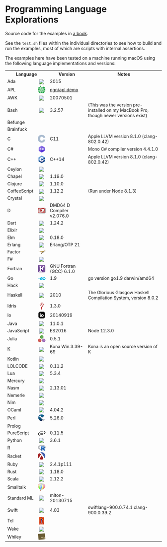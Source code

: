 # Programming Language Explorations

Source code for the examples in <a href="http://rtoal.github.io/ple">a book</a>.

See the `test.sh` files within the individual directories to see how to build
and run the examples, most of which are scripts with internal assertions.

The examples here have been tested on a machine running macOS using the
following language implementations and versions:

<table>
<tr><th colspan="2">Language<th>Version<th>Notes
<tr><td>Ada
    <td align="center"><img valign="middle" src="docs/resources/ada-logo-24.png">
    <td>2015
    <td>
<tr><td>APL
    <td align="center"><img valign="middle" src="docs/resources/apl-logo-24.png">
    <td><a href="http://ngn.github.io/apl/web/index.html">ngn/apl demo</a>
    <td>
<tr><td>AWK
    <td align="center"><img valign="middle" src="docs/resources/awk-logo-24.png">
    <td>20070501
    <td>
<tr><td>Bash
    <td align="center"><img valign="middle" src="docs/resources/bash-logo-24.png">
    <td>3.2.57
    <td>(This was the version pre-installed on my MacBook Pro, though newer versions exist)
<tr><td>Befunge
    <td align="center">
    <td>
    <td>
<tr><td>Brainfuck
    <td align="center">
    <td>
    <td>
<tr><td>C
    <td align="center"><img valign="middle" src="docs/resources/c-logo-24.png">
    <td>C11
    <td>Apple LLVM version 8.1.0 (clang-802.0.42)
<tr><td>C#
    <td align="center"><img valign="middle" src="docs/resources/csharp-logo-24.png">
    <td>
    <td>Mono C# compiler version 4.4.1.0
<tr><td>C++
    <td align="center"><img valign="middle" src="docs/resources/cpp-logo-24.png">
    <td>C++14
    <td>Apple LLVM version 8.1.0 (clang-802.0.42)
<tr><td>Ceylon
    <td align="center"><img valign="middle" src="docs/resources/ceylon-logo-24.png">
    <td>
    <td>
<tr><td>Chapel
    <td align="center"><img valign="middle" src="docs/resources/chapel-logo-24.png">
    <td>1.19.0
    <td>
<tr><td>Clojure
    <td align="center"><img valign="middle" src="docs/resources/clojure-logo-24.png">
    <td>1.10.0
    <td>
<tr><td>CoffeeScript
    <td align="center"><img valign="middle" src="docs/resources/coffeescript-logo-24.png">
    <td>1.12.2
    <td>(Run under Node 8.1.3)
<tr><td>Crystal
    <td align="center"><img valign="middle" src="docs/resources/crystal-logo-24.png">
    <td>
    <td>
<tr><td>D
    <td align="center"><img valign="middle" src="docs/resources/d-logo-24.png">
    <td>DMD64 D Compiler v2.076.0
    <td>
<tr><td>Dart
    <td align="center"><img valign="middle" src="docs/resources/dart-logo-24.png">
    <td>1.24.2
    <td>
<tr><td>Elixir
    <td align="center"><img valign="middle" src="docs/resources/elixir-logo-24.png">
    <td>
    <td>
<tr><td>Elm
    <td align="center"><img valign="middle" src="docs/resources/elm-logo-24.png">
    <td>0.18.0
    <td>
<tr><td>Erlang
    <td align="center"><img valign="middle" src="docs/resources/erlang-logo-24.png">
    <td>Erlang/OTP 21
    <td>
<tr><td>Factor
    <td align="center"><img valign="middle" src="docs/resources/factor-logo-24.png">
    <td>
    <td>
<tr><td>F#
    <td align="center"><img valign="middle" src="docs/resources/fsharp-logo-24.png">
    <td>
    <td>
<tr><td>Fortran
    <td align="center"><img valign="middle" src="docs/resources/fortran-logo-24.png">
    <td>GNU Fortran (GCC) 6.1.0
    <td>
<tr><td>Go
    <td align="center"><img valign="middle" src="docs/resources/go-logo-24.png">
    <td>1.9
    <td>go version go1.9 darwin/amd64
<tr><td>Hack
    <td align="center"><img valign="middle" src="docs/resources/hack-logo-24.png">
    <td>
    <td>
<tr><td>Haskell
    <td align="center"><img valign="middle" src="docs/resources/haskell-logo-24.png">
    <td>2010
    <td>The Glorious Glasgow Haskell Compilation System, version 8.0.2
<tr><td>Idris
    <td align="center"><img valign="middle" src="docs/resources/idris-logo-24.png">
    <td>1.3.0
    <td>
<tr><td>Io
    <td align="center"><img valign="middle" src="docs/resources/io-logo-24.png">
    <td>20140919
    <td>
<tr><td>Java
    <td align="center"><img valign="middle" src="docs/resources/java-logo-24.png">
    <td>11.0.1
    <td>
<tr><td>JavaScript
    <td align="center"><img valign="middle" src="docs/resources/javascript-logo-24.png">
    <td>ES2016
    <td>Node 12.3.0
<tr><td>Julia
    <td align="center"><img valign="middle" src="docs/resources/julia-logo-24.png">
    <td>0.5.1
    <td>
<tr><td>K
    <td align="center"><img valign="middle" src="docs/resources/k-logo-24.png">
    <td>Kona Win.3.39-69
    <td>Kona is an open source version of K
<tr><td>Kotlin
    <td align="center"><img valign="middle" src="docs/resources/kotlin-logo-24.png">
    <td>
    <td>
<tr><td>LOLCODE
    <td align="center"><img valign="middle" src="docs/resources/lolcode-logo-24.png">
    <td>0.11.2
    <td>
<tr><td>Lua
    <td align="center"><img valign="middle" src="docs/resources/lua-logo-24.png">
    <td>5.3.4
    <td>
<tr><td>Mercury
    <td align="center"><img valign="middle" src="docs/resources/mercury-logo-24.png">
    <td>
    <td>
<tr><td>Nasm
    <td align="center"><img valign="middle" src="docs/resources/nasm-logo-24.png">
    <td>2.13.01
    <td>
<tr><td>Nemerle
    <td align="center"><img valign="middle" src="docs/resources/nemerle-logo-24.png">
    <td>
    <td>
<tr><td>Nim
    <td align="center"><img valign="middle" src="docs/resources/nim-logo-24.png">
    <td>
    <td>
<tr><td>OCaml
    <td align="center"><img valign="middle" src="docs/resources/ocaml-logo-24.png">
    <td>4.04.2
    <td>
<tr><td>Perl
    <td align="center"><img valign="middle" src="docs/resources/perl-logo-24.png">
    <td>5.26.0
    <td>
<tr><td>Prolog
    <td>
    <td>
    <td>
<tr><td>PureScript
    <td align="center"><img valign="middle" src="docs/resources/purescript-logo-24.png">
    <td>0.11.5
    <td>
<tr><td>Python
    <td align="center"><img valign="middle" src="docs/resources/python-logo-24.png">
    <td>3.6.1
    <td>
<tr><td>R
    <td align="center"><img valign="middle" src="docs/resources/r-logo-24.png">
    <td>
    <td>
<tr><td>Racket
    <td align="center"><img valign="middle" src="docs/resources/racket-logo-24.png">
    <td>
    <td>
<tr><td>Ruby
    <td align="center"><img valign="middle" src="docs/resources/ruby-logo-24.png">
    <td>2.4.1p111
    <td>
<tr><td>Rust
    <td align="center"><img valign="middle" src="docs/resources/rust-logo-24.png">
    <td>1.18.0
    <td>
<tr><td>Scala
    <td align="center"><img valign="middle" src="docs/resources/scala-logo-24.png">
    <td>2.12.2
    <td>
<tr><td>Smalltalk
    <td align="center"><img valign="middle" src="docs/resources/smalltalk-logo-24.png">
    <td>
    <td>
<tr><td>Standard&nbsp;ML
    <td align="center"><img valign="middle" src="docs/resources/sml-logo-24.png">
    <td>mlton-20130715
    <td>
<tr><td>Swift
    <td align="center"><img valign="middle" src="docs/resources/swift-logo-24.png">
    <td>4.03
    <td>swiftlang-900.0.74.1 clang-900.0.39.2
<tr><td>Tcl
    <td align="center"><img valign="middle" src="docs/resources/tcl-logo-24.png">
    <td>
    <td>
<tr><td>Wake
    <td align="center"><img valign="middle" src="docs/resources/wake-logo-24.png">
    <td>
    <td>
<tr><td>Whiley
    <td align="center"><img valign="middle" src="docs/resources/whiley-logo-24.png">
    <td>
    <td>
</table>
